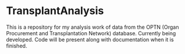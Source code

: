# TransplantAnalysis
This is a repository for my analysis work of data from the OPTN (Organ Procurement and Transplantation Network) database. Currently being developed. Code will be present along with documentation when it is finished. 
